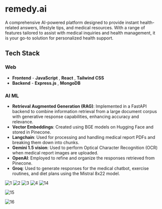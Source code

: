 # remedy.ai

A comprehensive AI-powered platform designed to provide instant health-related answers, lifestyle tips, and medical resources. With a range of features tailored to assist with medical inquiries and health management, it is your go-to solution for personalized health support.

## Tech Stack

### Web
- **Frontend** - **JavaScript** , **React** , **Tailwind CSS**
- **Backend** - **Express.js** , **MongoDB**

### AI ML
 
- **Retrieval Augmented Generation (RAG)**: Implemented in a FastAPI backend to combine information retrieval from a large document corpus with generative response capabilities, enhancing accuracy and relevance.
- **Vector Embeddings**: Created using BGE models on Hugging Face and stored in Pinecone.
- **Langchain**: Used for processing and handling medical report PDFs and breaking them down into chunks.
- **Gemini 1.5 vision**: Used to perform Optical Character Recognition (OCR) when medical report images are uploaded.
- **OpenAI**: Employed to refine and organize the responses retrieved from Pinecone.
- **Groq**: Used to generate responses for the medical chatbot, exercise routines, and diet plans using the Mistral 8x22 model.


![1](https://github.com/nidhish-srivastava/remedy.ai/assets/108972571/c28947f6-12cf-47a5-8143-1651e66fd17f)
![2](https://github.com/nidhish-srivastava/remedy.ai/assets/108972571/64dce277-bdb7-4f78-b060-fa81e01da51d)
![3](https://github.com/nidhish-srivastava/remedy.ai/assets/108972571/d3fdc975-ee42-40db-84ca-126f11d63d83)
![4](https://github.com/nidhish-srivastava/remedy.ai/assets/108972571/16a1377a-8f21-463d-a98b-06955f0413d7)
![14](https://github.com/nidhish-srivastava/remedy.ai/assets/108972571/162c8671-711f-42db-be2a-8215b3795c8d)

![15](https://github.com/nidhish-srivastava/remedy.ai/assets/108972571/af520a5f-1a67-4fab-9bef-743af75f4258)

![16](https://github.com/nidhish-srivastava/remedy.ai/assets/108972571/71c1860b-7bdb-4145-beab-659c368934c4)
